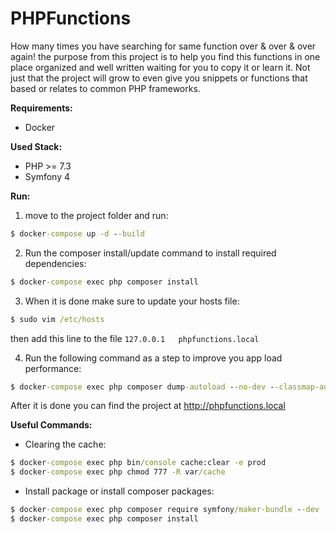 # PHPFunctions

How many times you have searching for same function over & over & over again!
the purpose from this project is to help you
find this functions in one place organized and well
written waiting for you to copy it or learn it.
Not just that the project will grow to even
give you snippets or functions that based
or relates to common PHP frameworks.

**Requirements:**

* Docker

**Used Stack:**

* PHP >= 7.3
* Symfony 4

**Run:**

1. move to the project folder and run:
```cmd
$ docker-compose up -d --build
```

2. Run the composer install/update command to install required dependencies:
```cmd
$ docker-compose exec php composer install
```

3. When it is done make sure to update your hosts file:
```cmd
$ sudo vim /etc/hosts
```
then add this line to the file `127.0.0.1   phpfunctions.local`

4. Run the following command as a step to improve you app load performance:
```cmd
$ docker-compose exec php composer dump-autoload --no-dev --classmap-authoritative
```
After it is done you can find the project at http://phpfunctions.local

**Useful Commands:**

* Clearing the cache:
```cmd
$ docker-compose exec php bin/console cache:clear -e prod
$ docker-compose exec php chmod 777 -R var/cache
```

* Install package or install composer packages:
```cmd
$ docker-compose exec php composer require symfony/maker-bundle --dev
$ docker-compose exec php composer install
```
